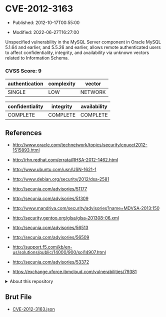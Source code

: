 # CVE-2012-3163

- Published: 2012-10-17T00:55:00

- Modified: 2022-06-27T16:27:00

Unspecified vulnerability in the MySQL Server component in Oracle MySQL 5.1.64 and earlier, and 5.5.26 and earlier, allows remote authenticated users to affect confidentiality, integrity, and availability via unknown vectors related to Information Schema.

### CVSS Score: **9**

| authentication | complexity | vector |
| --- | --- | --- |
| SINGLE | LOW | NETWORK |

| confidentiality | integrity | availability |
| --- | --- | --- |
| COMPLETE | COMPLETE | COMPLETE |

## References

* http://www.oracle.com/technetwork/topics/security/cpuoct2012-1515893.html

* http://rhn.redhat.com/errata/RHSA-2012-1462.html

* http://www.ubuntu.com/usn/USN-1621-1

* http://www.debian.org/security/2012/dsa-2581

* http://secunia.com/advisories/51177

* http://secunia.com/advisories/51309

* http://www.mandriva.com/security/advisories?name=MDVSA-2013:150

* http://security.gentoo.org/glsa/glsa-201308-06.xml

* http://secunia.com/advisories/56513

* http://secunia.com/advisories/56509

* http://support.f5.com/kb/en-us/solutions/public/14000/900/sol14907.html

* http://secunia.com/advisories/53372

* https://exchange.xforce.ibmcloud.com/vulnerabilities/79381

<details>
<summary>About this repository</summary> 

  This repository is part of the project [Live Hack CVE](https://github.com/Live-Hack-CVE). Main website can be found [www.live-hack.org](https://www.live-hack.org) 
  
  Made by [Sn0wAlice](https://github.com/Sn0wAlice) for the people that care about security and need to have a feed of the latest CVEs. Hope you enjoy it, don't forget to star the repo and follow me on [Twitter](https://twitter.com/Sn0wAlice) and [Github](https://github.com/Sn0wAlice). And that is my [personnal website](https://www.alice-snow.me/)

  - [Home Page](https://github.com/Live-Hack-CVE)
  - [Framework](https://github.com/Live-Hack-CVE/cve-framework)
  - [CVE database](https://github.com/Live-Hack-CVE/full_database)
  - [Changelog](https://github.com/Live-Hack-CVE/Changelog)
</details>

## Brut File

* [CVE-2012-3163.json](https://raw.githubusercontent.com/Live-Hack-CVE/full_database/main/cves/2012/CVE-2012-3163.json)

